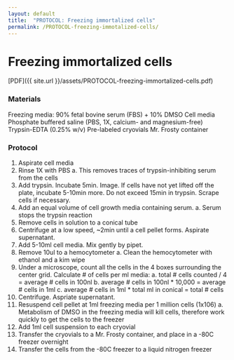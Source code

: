 ```yaml
---
layout: default
title:  "PROTOCOL: Freezing immortalized cells"
permalink: /PROTOCOL-freezing-immotalized-cells/
---
```

# Freezing immortalized cells
[PDF]({{ site.url }}/assets/PROTOCOL-freezing-immortalized-cells.pdf)

### Materials
Freezing media: 90% fetal bovine serum (FBS) + 10% DMSO
Cell media
Phosphate buffered saline (PBS, 1X, calcium- and magnesium-free)
Trypsin-EDTA (0.25% w/v)
Pre-labeled cryovials
Mr. Frosty container

### Protocol
1. Aspirate cell media
2. Rinse 1X with PBS
   a. This removes traces of trypsin-inhibiting serum from the cells
3. Add trypsin. Incubate 5min. Image. If cells have not yet lifted off the plate, incubate 5-10min more. Do not exceed 15min in trypsin. Scrape cells if necessary.
4. Add an equal volume of cell growth media containing serum. 
   a. Serum stops the trypsin reaction
5. Remove cells in solution to a conical tube
6. Centrifuge at a low speed, ~2min until a cell pellet forms. Aspirate supernatant.
7. Add 5-10ml cell media. Mix gently by pipet. 
8. Remove 10ul to a hemocytometer
   a. Clean the hemocytometer with ethanol and a kim wipe
9. Under a microscope, count all the cells in the 4 boxes surrounding the center grid. Calculate # of cells per ml media:
   a. total # cells counted / 4 = average # cells in 100nl
   b. average # cells in 100nl * 10,000 = average # cells in 1ml
   c. average # cells in 1ml * total ml in conical = total # cells
10. Centrifuge. Aspriate supernatant.
11. Resuspend cell pellet at 1ml freezing media per 1 million cells (1x106)
   a. Metabolism of DMSO in the freezing media will kill cells, therefore work quickly to get the cells to the freezer
12. Add 1ml cell suspension to each cryovial
13. Transfer the cryovials to a Mr. Frosty container, and place in a -80C freezer overnight
14. Transfer the cells from the -80C freezer to a liquid nitrogen freezer
